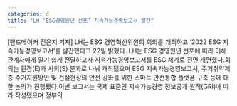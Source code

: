```yaml
---
categories: d
title: "LH ‘ESG경영원년 선포’ 지속가능경영보고서 발간"
---
```

[핸드메이커 전은지 기자] LH는 ESG 경영혁신위원회 회의를 개최하고 ‘2022 ESG 지속가능경영보고서’를 발간했다고 22일 밝혔다. LH는 ESG 경영원년 선포에 따라 이해관계자에게 알기 쉽게 전달하고자 지속가능경영보고서를 ESG 체계로 전면 개편했다.회의는 환경(E)과 사회(S) 분과로 나눠 개최됐으며 ESG 지속가능경영보고서, 주거취약계층 주거지원방안 및 건설현장의 안전 강화를 위한 스마트 안전통합 플랫폼 구축 등에 대한 논의가 진행됐다.이번 보고서는 국제 표준인 지속가능경영 정보공개 원칙(GRI)에 따라 작성됐으며 정부의